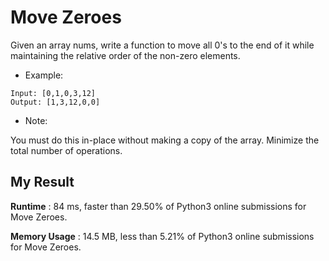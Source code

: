 # Move Zeroes

Given an array nums, write a function to move all 0's to the end of it while maintaining the relative order of the non-zero elements.

- Example:

```
Input: [0,1,0,3,12]
Output: [1,3,12,0,0]
```

- Note:

You must do this in-place without making a copy of the array.
Minimize the total number of operations.

## My Result

**Runtime** : 84 ms, faster than 29.50% of Python3 online submissions for Move Zeroes.

**Memory Usage** : 14.5 MB, less than 5.21% of Python3 online submissions for Move Zeroes.

